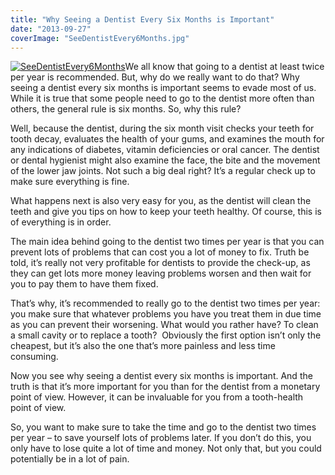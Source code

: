 ```yaml
---
title: "Why Seeing a Dentist Every Six Months is Important"
date: "2013-09-27"
coverImage: "SeeDentistEvery6Months.jpg"
---
```


[![SeeDentistEvery6Months](/images/SeeDentistEvery6Months-300x199.jpg)](/images/SeeDentistEvery6Months.jpg)We all know that going to a dentist at least twice per year is recommended. But, why do we really want to do that? Why seeing a dentist every six months is important seems to evade most of us. While it is true that some people need to go to the dentist more often than others, the general rule is six months. So, why this rule?

Well, because the dentist, during the six month visit checks your teeth for tooth decay, evaluates the health of your gums, and examines the mouth for any indications of diabetes, vitamin deficiencies or oral cancer. The dentist or dental hygienist might also examine the face, the bite and the movement of the lower jaw joints. Not such a big deal right? It’s a regular check up to make sure everything is fine.

What happens next is also very easy for you, as the dentist will clean the teeth and give you tips on how to keep your teeth healthy. Of course, this is of everything is in order.

The main idea behind going to the dentist two times per year is that you can prevent lots of problems that can cost you a lot of money to fix. Truth be told, it’s really not very profitable for dentists to provide the check-up, as they can get lots more money leaving problems worsen and then wait for you to pay them to have them fixed.

That’s why, it’s recommended to really go to the dentist two times per year: you make sure that whatever problems you have you treat them in due time as you can prevent their worsening. What would you rather have? To clean a small cavity or to replace a tooth?  Obviously the first option isn’t only the cheapest, but it’s also the one that’s more painless and less time consuming.

Now you see why seeing a dentist every six months is important. And the truth is that it’s more important for you than for the dentist from a monetary point of view. However, it can be invaluable for you from a tooth-health point of view.

So, you want to make sure to take the time and go to the dentist two times per year – to save yourself lots of problems later. If you don’t do this, you only have to lose quite a lot of time and money. Not only that, but you could potentially be in a lot of pain.
